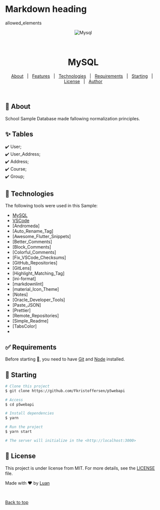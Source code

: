 # Markdown heading
allowed_elements
<div align="center" id="top">
  <img src="./.github/app.gif" alt="Mysql" />

  &#xa0;

  <!-- <a href="https://p5webapi.netlify.app">Demo</a> -->
</div>

<h1 align="center">MySQL</h1>

<p align="center">
  <!-- <img alt="Github top language" src="https://img.shields.io/github/languages/top/{{YOUR_GITHUB_USERNAME}}/p5webapi?color=56BEB8"> -->

  <!-- <img alt="Github language count" src="https://img.shields.io/github/languages/count/{{YOUR_GITHUB_USERNAME}}/p5webapi?color=56BEB8"> -->

  <!-- <img alt="Repository size" src="https://img.shields.io/github/repo-size/{{YOUR_GITHUB_USERNAME}}/p5webapi?color=56BEB8"> -->

  <!-- <img alt="License" src="https://img.shields.io/github/license/{{YOUR_GITHUB_USERNAME}}/p5webapi?color=56BEB8"> -->
  
  <!-- <img alt="Github issues" src="https://img.shields.io/github/issues/{{YOUR_GITHUB_USERNAME}}/p5webapi?color=56BEB8" /> -->

  <!-- <img alt="Github forks" src="https://img.shields.io/github/forks/{{YOUR_GITHUB_USERNAME}}/p5webapi?color=56BEB8" /> -->

  <!-- <img alt="Github stars" src="https://img.shields.io/github/stars/{{YOUR_GITHUB_USERNAME}}/p5webapi?color=56BEB8" /> -->
</p>

<!-- Status -->

<!-- <h4 align="center"> 
	🚧  P5WebApi 🚀 Under construction...  🚧
</h4> 

<hr> -->

<p align="center">
  <a href="#dart-about">About</a> &#xa0; | &#xa0; 
  <a href="#sparkles-features">Features</a> &#xa0; | &#xa0;
  <a href="#rocket-technologies">Technologies</a> &#xa0; | &#xa0;
  <a href="#white_check_mark-requirements">Requirements</a> &#xa0; | &#xa0;
  <a href="#checkered_flag-starting">Starting</a> &#xa0; | &#xa0;
  <a href="#memo-license">License</a> &#xa0; | &#xa0;
  <a href="https://github.com/Krytan" target="_blank">Author</a>
</p>

<br>

## :dart: About ##

School Sample Database made fallowing normalization principles.   

## :sparkles: Tables ##

:heavy_check_mark: User;\
:heavy_check_mark: User_Address;\
:heavy_check_mark: Address;\
:heavy_check_mark: Course;\
:heavy_check_mark: Group;

## :rocket: Technologies ##

The following tools were used in this Sample:

- [MySQL](https://www.mysql.com/)
- [VSCode](https://code.visualstudio.com/)
- [Andromeda]
- [Auto_Rename_Tag]
- [Awesome_Flutter_Snippets]
- [Better_Comments]
- [Block_Comments]
- [Colorful_Comments]
- [Fix_VSCode_Checksums]
- [GitHub_Repositories]
- [GitLens]
- [Highlight_Matching_Tag]
- [ini-format]
- [markdownlint]
- [material_Icon_Theme]
- [Notes]
- [Oracle_Developer_Tools]
- [Paste_JSON]
- [Prettier]
- [Remote_Repositories]
- [Simple_Readme]
- [TabsColor]
-

## :white_check_mark: Requirements ##

Before starting :checkered_flag:, you need to have [Git](https://git-scm.com) and [Node](https://nodejs.org/en/) installed.

## :checkered_flag: Starting ##

```bash
# Clone this project
$ git clone https://github.com/Fkristoffersen/p5webapi

# Access
$ cd p5webapi

# Install dependencies
$ yarn

# Run the project
$ yarn start

# The server will initialize in the <http://localhost:3000>
```

## :memo: License ##

This project is under license from MIT. For more details, see the [LICENSE](LICENSE.md) file.


Made with :heart: by <a href="https://github.com/Krytan" target="_blank">Luan</a>

&#xa0;

<a href="#top">Back to top</a>

